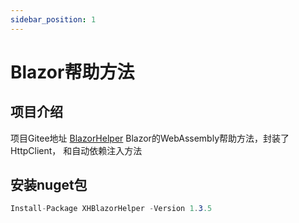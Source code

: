 ```yaml
---
sidebar_position: 1
---
```


# Blazor帮助方法

## 项目介绍

项目Gitee地址 [BlazorHelper](https://gitee.com/attacking-code-farmer/blazor-help-method)
Blazor的WebAssembly帮助方法，封装了HttpClient，
和自动依赖注入方法

## 安装nuget包

```csharp
Install-Package XHBlazorHelper -Version 1.3.5
```
